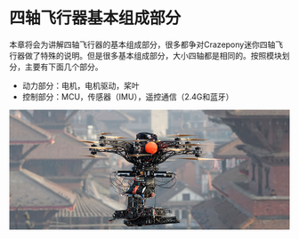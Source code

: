 # 四轴飞行器基本组成部分

本章将会为讲解四轴飞行器的基本组成部分，很多都争对Crazepony迷你四轴飞行器做了特殊的说明。但是很多基本组成部分，大小四轴都是相同的。按照模块划分，主要有下面几个部分。

* 动力部分：电机，电机驱动，桨叶
* 控制部分：MCU，传感器（IMU），遥控通信（2.4G和蓝牙）

![](/assets/img/multi-copter.jpg)
